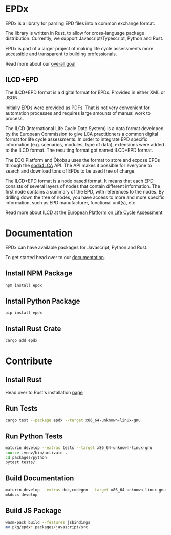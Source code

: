 # EPDx

EPDx is a library for parsing EPD files into a common exchange format.

The library is written in Rust, to allow for cross-language package distribution.
Currently, we support Javascript/Typescript, Python and Rust.

EPDx is part of a larger project of making life cycle assessments more accessible and transparent to building
professionals.

Read more about our [overall goal](https://github.com/ocni-dtu/life-cycle-formats)

## ILCD+EPD

The ILCD+EPD format is a digital format for EPDs.
Provided in either XML or JSON.

Initially EPDs were provided as PDFs.
That is not very convenient for automation processes and requires large amounts of manual work to process.

The ILCD (International Life Cycle Data System) is a data format developed by the European Commission to give LCA
practitioners a common digital format for life cycle assessments.
In order to integrate EPD specific information (e.g. scenarios, modules, type of data), extensions were added to the
ILCD format. The resulting format got named ILCD+EPD format.

The ECO Platform and Ökobau uses the format to store and expose EPDs through
the [soda4LCA](https://bitbucket.org/okusche/soda4lca/src/7.x-branch/) API.
The API makes it possible for everyone to search and download tons of EPDs to be used free of charge.

The ILCD+EPD format is a node based format. It means that each EPD consists of several layers of nodes that contain
different information.
The first node contains a summary of the EPD, with references to the nodes.
By drilling down the tree of nodes, you have access to more and more specific information, such as EPD manufacturer,
functional unit(s), etc.

Read more about ILCD at the [European Platform on Life Cycle Assessment](https://eplca.jrc.ec.europa.eu/)


# Documentation

EPDx can have available packages for Javascript, Python and Rust.

To get started head over to our [documentation](https://epdx.kongsgaard.eu).

## Install NPM Package

```bash
npm install epdx
```

## Install Python Package

```bash
pip install epdx
```

## Install Rust Crate

```bash
cargo add epdx
```

# Contribute

## Install Rust
Head over to Rust's installation [page](https://www.rust-lang.org/tools/install)

## Run Tests

```bash
cargo test --package epdx --target x86_64-unknown-linux-gnu
```

## Run Python Tests

```bash
maturin develop --extras tests --target x86_64-unknown-linux-gnu
source .venv/bin/activate .
cd packages/python
pytest tests/
```

## Build Documentation

```bash
maturin develop --extras doc,codegen --target x86_64-unknown-linux-gnu
mkdocs develop
```

## Build JS Package

```bash
wasm-pack build --features jsbindings
mv pkg/epdx* packages/javascript/src
```